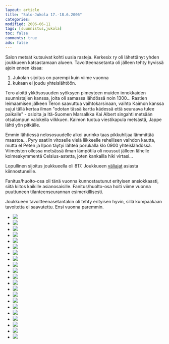 ```yaml
--- 
layout: article 
title: "Salo-Jukola 17.-18.6.2006" 
categories: 
modified: 2006-06-11 
tags: [suunnistus,jukola]
toc: false 
comments: true 
ads: false 
--- 
```


Salon metsät kutsuivat kohti uusia rasteja. Kerkesix ry oli lähettänyt
yhden joukkueen katsastamaan alueen. Tavoitteenasetanta oli jälleen
tehty hyvissä ajoin ennen kisaa:

1.  Jukolan sijoitus on parempi kuin viime vuonna
2.  kukaan ei joudu yhteislähtöön.

Tero aloitti ykkösosuuden syöksyen pimeyteen muiden innokkaiden
suunnistajien kanssa, joita oli samassa lähdössä noin 1300... Rastien
leimaamisen jälkeen Teron saavuttua vaihtokarsinaan, vaihto Kaimon
kanssa sujui tällä kertaa ilman "odotan tässä kartta kädessä että
seuraava tulee paikalle" - osioita ja Itä-Suomen Marsalkka Kai Albert
singahti metsään otsalampun valokeila vilkkuen. Kaimon tuotua
viestikapula metsästä, Jappe lähti yön pitkälle.

Emmin lähtiessä nelososuudelle alkoi aurinko taas pikkuhiljaa lämmittää
maastoa... Pyry saatiin vitoselle vielä liikkeelle rehellisen vaihdon
kautta, mutta el Peten ja Ilpon täytyi lähteä porukalla klo 0900
yhteislähdössä. Viimeisten ollessa metsässä ilman lämpötila oli noussut
jälleen lähelle kolmeakymmentä Celsius-astetta, joten kankailla hiki
virtasi...

Lopullinen sijoitus joukkueella oli 817. Joukkueen
[väliajat](http://aapo.jukola.com/tulokset/fi/j2006_ju/kilpailijat/715/) asiasta
kiinnostuneille.

Fanitus/huolto-osa oli tänä vuonna kunnostautunut erityisen
ansiokkaasti, siitä kiitos kaikille asianosaisille. Fanitus/huolto-osa
hoiti viime vuonna puuttuneen tilanteenseurannan esimerkillisesti.

Joukkueen tavoitteenasetantakin oli tehty erityisen hyvin, sillä
kumpaakaan tavoitetta ei saavutettu. Ensi vuonna paremmin.

<div class="image-gallery">

-   [![](/Media/Default/ImageGalleries/jukola-2006/Thumbnails/suunnistusjukola2006_01b.jpg)](/Media/Default/ImageGalleries/jukola-2006/suunnistusjukola2006_01b.jpg)
-   [![](/Media/Default/ImageGalleries/jukola-2006/Thumbnails/suunnistusjukola2006_02b.jpg)](/Media/Default/ImageGalleries/jukola-2006/suunnistusjukola2006_02b.jpg)
-   [![](/Media/Default/ImageGalleries/jukola-2006/Thumbnails/suunnistusjukola2006_03b.jpg)](/Media/Default/ImageGalleries/jukola-2006/suunnistusjukola2006_03b.jpg)
-   [![](/Media/Default/ImageGalleries/jukola-2006/Thumbnails/suunnistusjukola2006_04b.jpg)](/Media/Default/ImageGalleries/jukola-2006/suunnistusjukola2006_04b.jpg)
-   [![](/Media/Default/ImageGalleries/jukola-2006/Thumbnails/suunnistusjukola2006_05b.jpg)](/Media/Default/ImageGalleries/jukola-2006/suunnistusjukola2006_05b.jpg)
-   [![](/Media/Default/ImageGalleries/jukola-2006/Thumbnails/suunnistusjukola2006_06b.jpg)](/Media/Default/ImageGalleries/jukola-2006/suunnistusjukola2006_06b.jpg)
-   [![](/Media/Default/ImageGalleries/jukola-2006/Thumbnails/suunnistusjukola2006_07b.jpg)](/Media/Default/ImageGalleries/jukola-2006/suunnistusjukola2006_07b.jpg)
-   [![](/Media/Default/ImageGalleries/jukola-2006/Thumbnails/suunnistusjukola2006_08b.jpg)](/Media/Default/ImageGalleries/jukola-2006/suunnistusjukola2006_08b.jpg)
-   [![](/Media/Default/ImageGalleries/jukola-2006/Thumbnails/suunnistusjukola2006_09b.jpg)](/Media/Default/ImageGalleries/jukola-2006/suunnistusjukola2006_09b.jpg)
-   [![](/Media/Default/ImageGalleries/jukola-2006/Thumbnails/suunnistusjukola2006_10b.jpg)](/Media/Default/ImageGalleries/jukola-2006/suunnistusjukola2006_10b.jpg)
-   [![](/Media/Default/ImageGalleries/jukola-2006/Thumbnails/suunnistusjukola2006_11b.jpg)](/Media/Default/ImageGalleries/jukola-2006/suunnistusjukola2006_11b.jpg)
-   [![](/Media/Default/ImageGalleries/jukola-2006/Thumbnails/suunnistusjukola2006_12b.jpg)](/Media/Default/ImageGalleries/jukola-2006/suunnistusjukola2006_12b.jpg)
-   [![](/Media/Default/ImageGalleries/jukola-2006/Thumbnails/suunnistusjukola2006_20b.jpg)](/Media/Default/ImageGalleries/jukola-2006/suunnistusjukola2006_20b.jpg)
-   [![](/Media/Default/ImageGalleries/jukola-2006/Thumbnails/suunnistusjukola2006_21b.jpg)](/Media/Default/ImageGalleries/jukola-2006/suunnistusjukola2006_21b.jpg)
-   [![](/Media/Default/ImageGalleries/jukola-2006/Thumbnails/suunnistusjukola2006_22b.jpg)](/Media/Default/ImageGalleries/jukola-2006/suunnistusjukola2006_22b.jpg)
-   [![](/Media/Default/ImageGalleries/jukola-2006/Thumbnails/suunnistusjukola2006_23b.jpg)](/Media/Default/ImageGalleries/jukola-2006/suunnistusjukola2006_23b.jpg)
-   [![](/Media/Default/ImageGalleries/jukola-2006/Thumbnails/suunnistusjukola2006_24b.jpg)](/Media/Default/ImageGalleries/jukola-2006/suunnistusjukola2006_24b.jpg)
-   [![](/Media/Default/ImageGalleries/jukola-2006/Thumbnails/suunnistusjukola2006_25b.jpg)](/Media/Default/ImageGalleries/jukola-2006/suunnistusjukola2006_25b.jpg)
-   [![](/Media/Default/ImageGalleries/jukola-2006/Thumbnails/suunnistusjukola2006_26b.jpg)](/Media/Default/ImageGalleries/jukola-2006/suunnistusjukola2006_26b.jpg)
-   [![](/Media/Default/ImageGalleries/jukola-2006/Thumbnails/suunnistusjukola2006_27b.jpg)](/Media/Default/ImageGalleries/jukola-2006/suunnistusjukola2006_27b.jpg)
-   [![](/Media/Default/ImageGalleries/jukola-2006/Thumbnails/suunnistusjukola2006_28b.jpg)](/Media/Default/ImageGalleries/jukola-2006/suunnistusjukola2006_28b.jpg)

</div>
